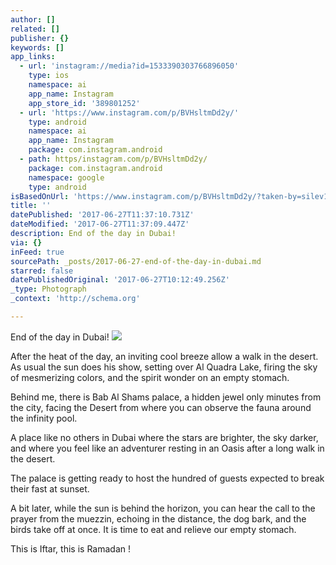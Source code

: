 ```yaml
---
author: []
related: []
publisher: {}
keywords: []
app_links:
  - url: 'instagram://media?id=1533390303766896050'
    type: ios
    namespace: ai
    app_name: Instagram
    app_store_id: '389801252'
  - url: 'https://www.instagram.com/p/BVHsltmDd2y/'
    type: android
    namespace: ai
    app_name: Instagram
    package: com.instagram.android
  - path: https/instagram.com/p/BVHsltmDd2y/
    package: com.instagram.android
    namespace: google
    type: android
isBasedOnUrl: 'https://www.instagram.com/p/BVHsltmDd2y/?taken-by=silev1n'
title: ''
datePublished: '2017-06-27T11:37:10.731Z'
dateModified: '2017-06-27T11:37:09.447Z'
description: End of the day in Dubai!
via: {}
inFeed: true
sourcePath: _posts/2017-06-27-end-of-the-day-in-dubai.md
starred: false
datePublishedOriginal: '2017-06-27T10:12:49.256Z'
_type: Photograph
_context: 'http://schema.org'

---
```

End of the day in Dubai!
![](https://imgflo.herokuapp.com/graph/2b2431f8e7ba7b0/b65a2046650068de2615caea3fa80ae8/noop.jpg?input=https%3A%2F%2Fscontent.cdninstagram.com%2Ft51.2885-15%2Fs640x640%2Fsh0.08%2Fe35%2F19051479_243492739467938_2885290206896848896_n.jpg)

After the heat of the day, an inviting cool breeze allow a walk in the desert. As usual the sun does his show, setting over Al Quadra Lake, firing the sky of mesmerizing colors, and the spirit wonder on an empty stomach. 

Behind me, there is Bab Al Shams palace, a hidden jewel only minutes from the city, facing the Desert from where you can observe the fauna around the infinity pool. 

A place like no others in Dubai where the stars are brighter, the sky darker, and where you feel like an adventurer resting in an Oasis after a long walk in the desert. 

The palace is getting ready to host the hundred of guests expected to break their fast at sunset. 

A bit later, while the sun is behind the horizon, you can hear the call to the prayer from the muezzin, echoing in the distance, the dog bark, and the birds take off at once. It is time to eat and relieve our empty stomach. 

This is Iftar, this is Ramadan !